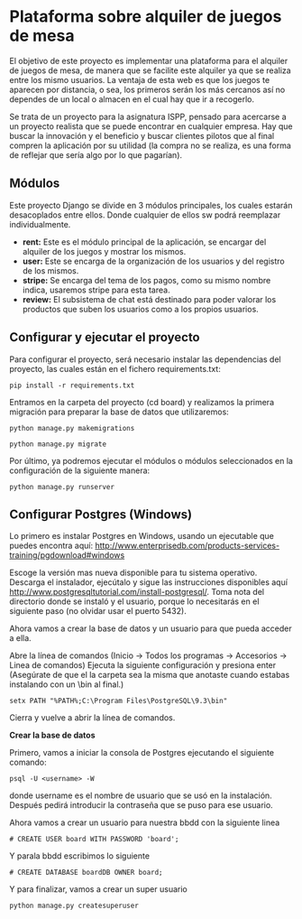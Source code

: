 Plataforma sobre alquiler de juegos de mesa
===========================================

El objetivo de este proyecto es implementar una plataforma para el alquiler
de juegos de mesa, de manera que se facilite este alquiler ya que se realiza
entre los mismo usuarios. La ventaja de esta web es que los juegos te aparecen
por distancia, o sea, los primeros serán los más cercanos así no dependes de 
un local o almacen en el cual hay que  ir a recogerlo.

Se trata de un proyecto para la asignatura ISPP, pensado para acercarse a un
proyecto realista que se puede encontrar en cualquier empresa. Hay que buscar 
la innovación y el beneficio y buscar clientes pilotos que al final compren 
la aplicación por su utilidad (la compra no se realiza, es una forma de reflejar
que sería algo por lo que pagarían).

Módulos
-------

Este proyecto Django se divide en 3 módulos principales, los cuales estarán desacoplados
entre ellos. Donde cualquier de ellos sw podrá reemplazar individualmente.

* **rent:** Este es el módulo principal de la aplicación, se encargar del alquiler de los juegos y mostrar los mismos.
* **user:** Este se encarga de la organización de los usuarios y del registro de los mismos.
* **stripe:** Se encarga del tema de los pagos, como su mismo nombre indica, usaremos stripe para esta tarea.
* **review:** El subsistema de chat está destinado para poder valorar los productos que suben los usuarios como a los propios usuarios.

Configurar y ejecutar el proyecto
---------------------------------

Para configurar el proyecto, será necesario instalar las dependencias del proyecto, las cuales están en el
fichero requirements.txt:

    pip install -r requirements.txt

Entramos en la carpeta del proyecto (cd board) y realizamos la primera migración para preparar la
base de datos que utilizaremos:
    
    python manage.py makemigrations

    python manage.py migrate

Por último, ya podremos ejecutar el módulos o módulos seleccionados en la configuración de la
siguiente manera:

    python manage.py runserver

Configurar Postgres (Windows)
-----------------------------
Lo primero es instalar Postgres en Windows, usando un ejecutable que puedes encontra aquí: http://www.enterprisedb.com/products-services-training/pgdownload#windows

Escoge la versión mas nueva disponible para tu sistema operativo. Descarga el instalador, ejecútalo y sigue las instrucciones disponibles aquí http://www.postgresqltutorial.com/install-postgresql/. Toma nota del directorio donde se instaló y el usuario, porque lo necesitarás en el siguiente paso (no olvidar usar el puerto 5432).

Ahora vamos a crear la base de datos y un usuario para que pueda acceder a ella.

Abre la línea de comandos (Inicio → Todos los programas → Accesorios → Linea de comandos)
Ejecuta la siguiente configuración y presiona enter (Asegúrate de que el la carpeta sea la misma que anotaste cuando estabas instalando con un \bin al final.)

    setx PATH "%PATH%;C:\Program Files\PostgreSQL\9.3\bin"

Cierra y vuelve a abrir la línea de comandos.
    
**Crear la base de datos**

Primero, vamos a iniciar la consola de Postgres ejecutando el siguiente comando:

    psql -U <username> -W
    
donde username es el nombre de usuario que se usó en la instalación. Después pedirá introducir la contraseña que se puso para ese usuario.

Ahora vamos a crear un usuario para nuestra bbdd con la siguiente linea

    # CREATE USER board WITH PASSWORD 'board';
    
Y parala bbdd escribimos lo siguiente 

    # CREATE DATABASE boardDB OWNER board;

Y para finalizar, vamos a crear un super usuario

    python manage.py createsuperuser
